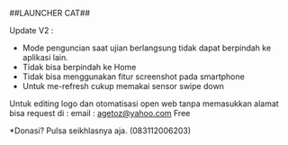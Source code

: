 ##LAUNCHER CAT##

Update V2 :
- Mode penguncian saat ujian berlangsung tidak dapat berpindah ke aplikasi lain.
- Tidak bisa berpindah ke Home
- Tidak bisa menggunakan fitur screenshot pada smartphone
- Untuk me-refresh cukup memakai sensor swipe down

Untuk editing logo dan otomatisasi open web tanpa memasukkan alamat bisa request di :
email : agetoz@yahoo.com
Free

*Donasi? Pulsa seikhlasnya aja. (083112006203)
